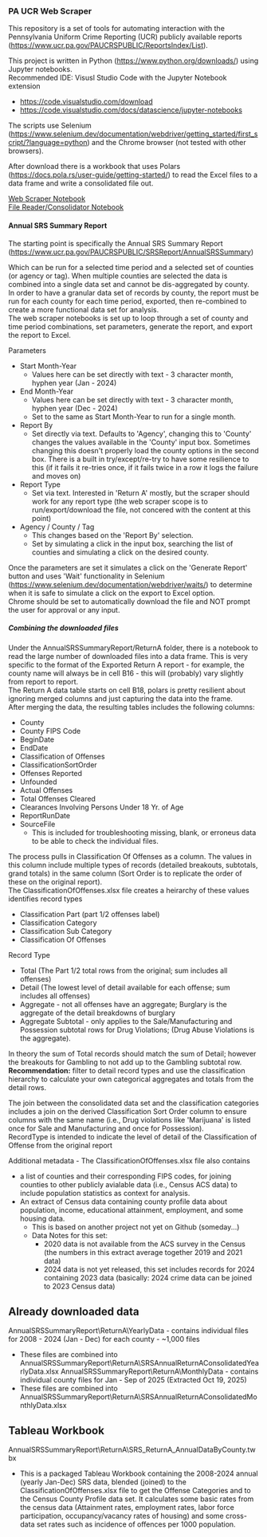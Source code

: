 ### PA UCR Web Scraper 
This repository is a set of tools for automating interaction with the Pennsylvania Uniform Crime Reporting (UCR) publicly available reports (https://www.ucr.pa.gov/PAUCRSPUBLIC/ReportsIndex/List). 

This project is written in Python (https://www.python.org/downloads/) using Jupyter notebooks.  
Recommended IDE: Visusl Studio Code with the Jupyter Notebook extension
- https://code.visualstudio.com/download
- https://code.visualstudio.com/docs/datascience/jupyter-notebooks

The scripts use Selenium (https://www.selenium.dev/documentation/webdriver/getting_started/first_script/?language=python) and the Chrome browser (not tested with other browsers).  

After download there is a workbook that uses Polars (https://docs.pola.rs/user-guide/getting-started/) to read the Excel files to a data frame and write a consolidated file out. 

[Web Scraper Notebook](AnnualSRSSummaryReport/srs_annual_report_web_scraper.ipynb)  
[File Reader/Consolidator Notebook](AnnualSRSSummaryReport/ReturnA/return_a_file_reader.ipynb)  

#### Annual SRS Summary Report
The starting point is specifically the Annual SRS Summary Report (https://www.ucr.pa.gov/PAUCRSPUBLIC/SRSReport/AnnualSRSSummary)

Which can be run for a selected time period and a selected set of counties (or agency or tag). 
When multiple counties are selected the data is combined into a single data set and cannot be dis-aggregated by county.  
In order to have a granular data set of records by county, the report must be run for each county for each time period, exported, then re-combined to create a more functional data set for analysis.  
The web scraper notebooks is set up to loop through a set of county and time period combinations, set parameters, generate the report, and export the report to Excel. 

Parameters
- Start Month-Year
  - Values here can be set directly with text - 3 character month, hyphen year (Jan - 2024)
- End Month-Year
  - Values here can be set directly with text - 3 character month, hyphen year (Dec - 2024)
  - Set to the same as Start Month-Year to run for a single month. 
- Report By
  - Set directly via text. Defaults to 'Agency', changing this to 'County' changes the values available in the 'County' input box. Sometimes changing this doesn't properly load the county options in the second box. There is a built in try/except/re-try to have some resilience to this (if it fails it re-tries once, if it fails twice in a row it logs the failure and moves on)
- Report Type
  - Set via text. Interested in 'Return A' mostly, but the scraper should work for any report type (the web scraper scope is to run/export/download the file, not concered with the content at this point)
- Agency / County / Tag
  - This changes based on the 'Report By' selection. 
  - Set by simulating a click in the input box, searching the list of counties and simulating a click on the desired county. 

Once the parameters are set it simulates a click on the 'Generate Report' button and uses 'Wait' functionality in Selenium (https://www.selenium.dev/documentation/webdriver/waits/) to determine when it is safe to simulate a click on the export to Excel option.  
Chrome should be set to automatically download the file and NOT prompt the user for approval or any input. 


##### Combining the downloaded files 
Under the AnnualSRSSummaryReport/ReturnA folder, there is a notebook to read the large number of downloaded files into a data frame. This is very specific to the format of the Exported Return A report - for example, the county name will always be in cell B16 - this will (probably) vary slightly from report to report.  
The Return A data table starts on cell B18, polars is pretty resilient about ignoring merged columns and just capturing the data into the frame.  
After merging the data, the resulting tables includes the following columns: 
- County
- County FIPS Code
- BeginDate
- EndDate
- Classification of Offenses
- ClassificationSortOrder
- Offenses Reported
- Unfounded
- Actual Offenses
- Total Offenses Cleared
- Clearances Involving Persons Under 18 Yr. of Age
- ReportRunDate
- SourceFile
  - This is included for troubleshooting missing, blank, or erroneus data to be able to check the individual files. 

The process pulls in Classification Of Offenses as a column. The values in this column include multiple types of records (detailed breakouts, subtotals, grand totals) in the same column (Sort Order is to replicate the order of these on the original report).  
The ClassificationOfOffenses.xlsx file creates a heirarchy of these values identifies record types 
- Classification Part (part 1/2 offenses label)
- Classification Category 
- Classification Sub Category 
- Classification Of Offenses 

Record Type
- Total (The Part 1/2 total rows from the original; sum includes all offenses)
- Detail (The lowest level of detail available for each offense; sum includes all offenses)
- Aggregate - not all offenses have an aggregate; Burglary is the aggregate of the detail breakdowns of burglary
- Aggregate Subtotal - only applies to the Sale/Manufacturing and Possession subtotal rows for Drug Violations; (Drug Abuse Violations is the aggregate). 

In theory the sum of Total records should match the sum of Detail; however the breakouts for Gambling to not add up to the Gambling subtotal row.  
<b>Recommendation:</b> filter to detail record types and use the classification hierarchy to calculate your own categorical aggregates and totals from the detail rows. 

The join between the consolidated data set and the classification categories includes a join on the derived Classification Sort Order column to ensure columns with the same name (i.e., Drug violations like 'Marijuana' is listed once for Sale and Manufacturing and once for Possession).  
RecordType is intended to indicate the level of detail of the Classification of Offense from the original report

Additional metadata - The ClassificationOfOffenses.xlsx file also contains 
- a list of counties and their corresponding FIPS codes, for joining counties to other publicly avialable data (i.e., Census ACS data) to include population statistics as context for analysis. 
- An extract of Census data containing county profile data about population, income, educational attainment, employment, and some housing data. 
  - This is based on another project not yet on Github (someday...)
  - Data Notes for this set: 
    - 2020 data is not available from the ACS survey in the Census (the numbers in this extract average together 2019 and 2021 data)
    - 2024 data is not yet released, this set includes records for 2024 containing 2023 data (basically: 2024 crime data can be joined to 2023 Census data)

## Already downloaded data 
AnnualSRSSummaryReport\ReturnA\YearlyData - contains individual files for 2008 - 2024 (Jan - Dec) for each county - ~1,000 files 
- These files are combined into AnnualSRSSummaryReport\ReturnA\SRSAnnualReturnAConsolidatedYearlyData.xlsx 
AnnualSRSSummaryReport\ReturnA\MonthlyData - contains individual county files for Jan - Sep of 2025 (Extracted Oct 19, 2025)
- These files are combined into AnnualSRSSummaryReport\ReturnA\SRSAnnualReturnAConsolidatedMonthlyData.xlsx

## Tableau Workbook
AnnualSRSSummaryReport\ReturnA\SRS_ReturnA_AnnualDataByCounty.twbx
- This is a packaged Tableau Workbook containing the 2008-2024 annual (yearly Jan-Dec) SRS data, blended (joined) to the ClassificationOfOffenses.xlsx file to get the Offense Categories and to the Census County Profile data set. 
It calculates some basic rates from the census data (Attainment rates, employment rates, labor force participation, occupancy/vacancy rates of housing) and some cross-data set rates such as incidence of offences per 1000 population. 
